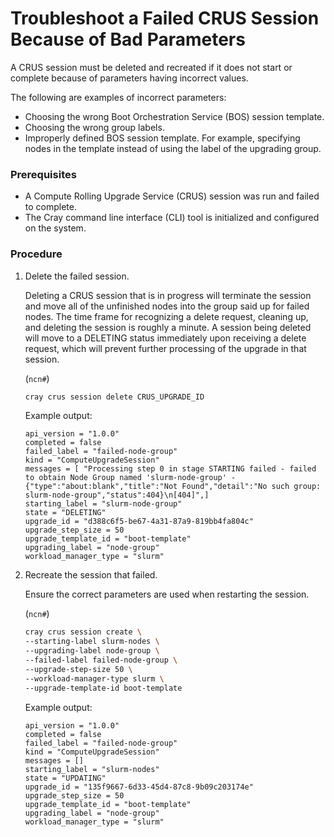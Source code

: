 # Troubleshoot a Failed CRUS Session Because of Bad Parameters

A CRUS session must be deleted and recreated if it does not start or complete because of parameters having incorrect values.

The following are examples of incorrect parameters:

-   Choosing the wrong Boot Orchestration Service \(BOS\) session template.
-   Choosing the wrong group labels.
-   Improperly defined BOS session template. For example, specifying nodes in the template instead of using the label of the upgrading group.

### Prerequisites

-   A Compute Rolling Upgrade Service \(CRUS\) session was run and failed to complete.
-   The Cray command line interface \(CLI\) tool is initialized and configured on the system.

### Procedure

1.  Delete the failed session.

    Deleting a CRUS session that is in progress will terminate the session and move all of the unfinished nodes into the group said up for failed nodes. The time frame for recognizing a delete request, cleaning up, and deleting the session is roughly a minute. A session being deleted will move to a DELETING status immediately upon receiving a delete request, which will prevent further processing of the upgrade in that session.

    (`ncn#`)
    ```bash
    cray crus session delete CRUS_UPGRADE_ID
    ```

    Example output:

    ```
    api_version = "1.0.0"
    completed = false
    failed_label = "failed-node-group"
    kind = "ComputeUpgradeSession"
    messages = [ "Processing step 0 in stage STARTING failed - failed to obtain Node Group named 'slurm-node-group' - {"type":"about:blank","title":"Not Found","detail":"No such group: slurm-node-group","status":404}\n[404]",]
    starting_label = "slurm-node-group"
    state = "DELETING"
    upgrade_id = "d388c6f5-be67-4a31-87a9-819bb4fa804c"
    upgrade_step_size = 50
    upgrade_template_id = "boot-template"
    upgrading_label = "node-group"
    workload_manager_type = "slurm"
    ```

2.  Recreate the session that failed.

    Ensure the correct parameters are used when restarting the session.

    (`ncn#`)
    ```bash
    cray crus session create \
    --starting-label slurm-nodes \
    --upgrading-label node-group \
    --failed-label failed-node-group \
    --upgrade-step-size 50 \
    --workload-manager-type slurm \
    --upgrade-template-id boot-template
    ```

    Example output:

    ```
    api_version = "1.0.0"
    completed = false
    failed_label = "failed-node-group"
    kind = "ComputeUpgradeSession"
    messages = []
    starting_label = "slurm-nodes"
    state = "UPDATING"
    upgrade_id = "135f9667-6d33-45d4-87c8-9b09c203174e"
    upgrade_step_size = 50
    upgrade_template_id = "boot-template"
    upgrading_label = "node-group"
    workload_manager_type = "slurm"
    ```

